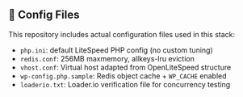 ## 📂 Config Files

This repository includes actual configuration files used in this stack:

- `php.ini`: default LiteSpeed PHP config (no custom tuning)
- `redis.conf`: 256MB maxmemory, allkeys-lru eviction
- `vhost.conf`: Virtual host adapted from OpenLiteSpeed structure
- `wp-config.php.sample`: Redis object cache + `WP_CACHE` enabled
- `loaderio.txt`: Loader.io verification file for concurrency testing
